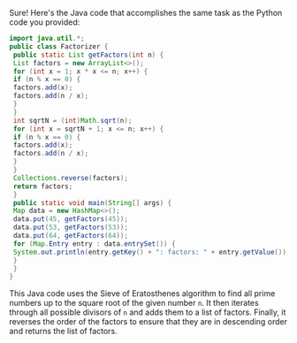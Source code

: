 Sure! Here's the Java code that accomplishes the same task as the Python code you provided:
```java
import java.util.*;
public class Factorizer {
 public static List getFactors(int n) {
 List factors = new ArrayList<>();
 for (int x = 1; x * x <= n; x++) {
 if (n % x == 0) {
 factors.add(x);
 factors.add(n / x);
 }
 }
 int sqrtN = (int)Math.sqrt(n);
 for (int x = sqrtN + 1; x <= n; x++) {
 if (n % x == 0) {
 factors.add(x);
 factors.add(n / x);
 }
 }
 Collections.reverse(factors);
 return factors;
 }
 public static void main(String[] args) {
 Map data = new HashMap<>();
 data.put(45, getFactors(45));
 data.put(53, getFactors(53));
 data.put(64, getFactors(64));
 for (Map.Entry entry : data.entrySet()) {
 System.out.println(entry.getKey() + ": factors: " + entry.getValue());
 }
 }
}
```
This Java code uses the Sieve of Eratosthenes algorithm to find all prime numbers up to the square root of the given number `n`. It then iterates through all possible divisors of `n` and adds them to a list of factors. Finally, it reverses the order of the factors to ensure that they are in descending order and returns the list of factors.

